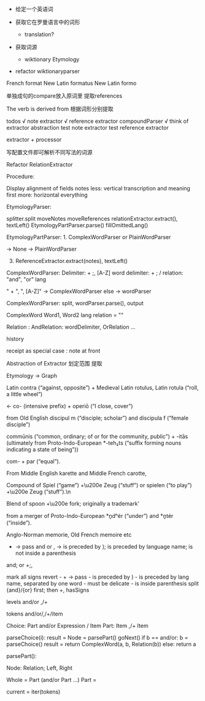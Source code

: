 - 给定一个英语词
- 获取它在罗曼语言中的词形
    - translation?
- 获取词源
    - wiktionary Etymology
    
- refactor wiktionaryparser


French    format
New Latin formatus
New Latin formo


单独成句的compare放入原词里
提取references

The verb is derived from
根据词形分别提取

todos
√ note extractor
√ reference extractor
compoundParser 
√ think of extractor abstraction
test note extractor
test reference extractor

extractor + processor

写配置文件即可解析不同写法的词源

Refactor RelationExtractor

Procedure: 

Display
    alignment of fields  notes
less: vertical          transcription and meaning first
more: horizontal        everything

EtymologyParser:

splitter.split
moveNotes
moveReferences
relationExtractor.extract(), textLeft()
EtymologyPartParser.parse()
fillOmittedLang()


EtymologyPartParser:
1. 
ComplexWordParser or PlainWordParser

-> None -> PlainWordParser

3. ReferenceExtractor.extract(notes), textLeft()



ComplexWordParser:
Delimiter: + ;, [A-Z]
word delimiter: + ; /
relation: "and", "or"
lang

" + ", ", [A-Z]" -> ComplexWordParser
else -> wordParser  

ComplexWordParser:
split, wordParser.parse(), output

ComplexWord
Word1, Word2
lang
relation = ""

Relation : 
AndRelation: wordDelimiter, 
OrRelation
...

history

receipt as special case 
: note at front

Abstraction of Extractor
划定范围
提取

Etymology -> Graph



Latin contra (“against, opposite”) + Medieval Latin rotulus, Latin rotula (“roll, a little wheel”)


<- co- (intensive prefix) + operiō (“I close, cover”)

from  Old English discipul m (“disciple; scholar”) and discipula f (“female disciple”)

commūnis (“common, ordinary; of or for the community, public”) + -itās (ultimately from Proto-Indo-European *-teh₂ts (“suffix forming nouns indicating a state of being”))

com- + par (“equal”).

 From Middle English karette and Middle French carotte,

Compound of Spiel (“game”) +\u200e Zeug (“stuff”) or spielen (“to play”) +\u200e Zeug (“stuff”).\n

Blend of spoon +\u200e fork; originally a trademark'

 from a merger of Proto-Indo-European *n̥dʰér (“under”) and *n̥tér (“inside”).
 
Anglo-Norman memorie, Old French memoire etc

+ -> pass 
and 
or
, -> is preceded by ); is preceded by language name; is not inside a parenthesis 

and; or
+;, 

mark all signs
revert 
    - + -> pass
    - is preceded by )
    - is preceded by lang name, separated by one word
        - must be delicate
    - is inside parenthesis
split
    {and}/{or} first; then +,
hasSigns
    

levels
and/or
,/+

tokens
and/or/,/+/item

Choice: Part and/or Expression / Item
Part: Item ,/+ Item

parseChoice(i):
    result = Node = parsePart() 
    goNext()
    if b == and/or:
        b = parseChoice()
        result = 
        return ComplexWord(a, b, Relation(b))
    else:
    return a
        
parsePart():
    
Node: Relation; Left, Right 

Whole = Part (and/or Part ...)
Part = 

current = iter(tokens)


        
    


